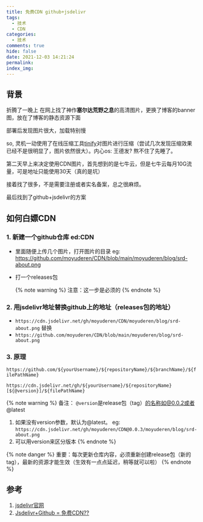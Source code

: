 ```yaml
---
title: 免费CDN github+jsdelivr
tags:
  - 技术
  - CDN
categories:
  - 技术
comments: true
hide: false
date: 2021-12-03 14:21:24
permalink:
index_img:
---
```


## 背景

折腾了一晚上 在网上找了神作**塞尔达荒野之息**的高清图片，更换了博客的banner图，放在了博客的静态资源下面

部署后发现图片很大，加载特别慢

so, 灵机一动使用了在线压缩工具[tinify](https://tinify.cn/)对图片进行压缩（尝试几次发现压缩效果已经不是很明显了，图片依然很大）。内心os: 王德发? 熬不住了先睡了。

第二天早上来决定使用CDN图片，首先想到的是七牛云，但是七牛云每月10G流量，可是地址只能使用30天（真的是坑）

接着找了很多，不是需要注册或者实名备案，总之很麻烦。

最后找到了github+jsdelivr的方案

## 如何白嫖CDN

### 1. 新建一个github仓库 ed:CDN

- 里面随便上传几个图片，打开图片的目录 eg: <https://github.com/moyuderen/CDN/blob/main/moyuderen/blog/srd-about.png>

- 打一个releases包

    {% note warning %}
    注意：这一步是必须的
    {% endnote %}

### 2. 用jsdelivr地址替换github上的地址（releases包的地址）

- `https://cdn.jsdelivr.net/gh/moyuderen/CDN/moyuderen/blog/srd-about.png`
替换
- `https://github.com/moyuderen/CDN/blob/main/moyuderen/blog/srd-about.png`

### 3. 原理

`https://github.com/${yourUsername}/${repositoryName}/${branchName}/${filePathName}`

`https://cdn.jsdelivr.net/gh/${yourUsername}/${repositoryName}[${@version}]/${filePathName}`

{% note warning %}
备注：
    `@version`是release包（tag）的名称如@0.0.2或者@latest

1. 如果没有version参数，默认为@latest。 eg: `https://cdn.jsdelivr.net/gh/moyuderen/CDN@0.0.3/moyuderen/blog/srd-about.png`
2. 可以用version来区分版本
{% endnote %}

{% note danger %}
重要：每次更新仓库内容，必须重新创建release包（新的tag），最新的资源才能生效（生效有一点点延迟，稍等就可以啦）
{% endnote %}

## 参考

1. [jsdelivr官网](https://www.jsdelivr.com/?docs=gh)
2. [Jsdelivr+Github = 免费CDN??](https://cloud.tencent.com/developer/article/1847396)
